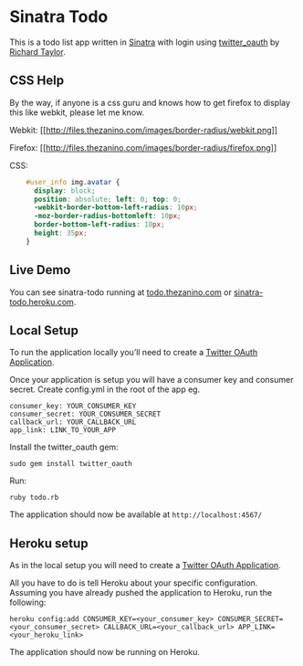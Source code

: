 # Sinatra Todo
This is a todo list app written in [Sinatra][sinatra] with login using [twitter_oauth][twitter_oauth] by [Richard Taylor][moomerman].
## CSS Help
By the way, if anyone is a css guru and knows how to get firefox to display this like webkit, please let me know.

Webkit:
[[http://files.thezanino.com/images/border-radius/webkit.png]]

Firefox:
[[http://files.thezanino.com/images/border-radius/firefox.png]]

CSS:
```css
	#user_info img.avatar {
	  display: block;
	  position: absolute; left: 0; top: 0;
	  -webkit-border-bottom-left-radius: 10px;
	  -moz-border-radius-bottomleft: 10px;
	  border-bottom-left-radius: 10px;
	  height: 35px;
	}
```

## Live Demo
You can see sinatra-todo running at [todo.thezanino.com][live_demo] or [sinatra-todo.heroku.com][live_demo_heroku].
## Local Setup
To run the application locally you’ll need to create a [Twitter OAuth Application][twitter_app].

Once your application is setup you will have a consumer key and consumer secret. Create config.yml in the root of the app eg.

	consumer_key: YOUR_CONSUMER_KEY
	consumer_secret: YOUR_CONSUMER_SECRET
	callback_url: YOUR_CALLBACK_URL
	app_link: LINK_TO_YOUR_APP

Install the twitter_oauth gem:

	sudo gem install twitter_oauth

Run:

	ruby todo.rb

The application should now be available at `http://localhost:4567/`

## Heroku setup

As in the local setup you will need to create a [Twitter OAuth Application][twitter_app].

All you have to do is tell Heroku about your specific configuration. Assuming you have already pushed the application to Heroku, run the following:

	heroku config:add CONSUMER_KEY=<your_consumer_key> CONSUMER_SECRET=<your_consumer_secret> CALLBACK_URL=<your_callback_url> APP_LINK=<your_heroku_link>

The application should now be running on Heroku.

[moomerman]: http://github.com/moomerman
[sinatra]: http://sinatrarb.com
[twitter_oauth]: http://github.com/moomerman/twitter_oauth
[live_demo]: http://todo.thezanino.com
[live_demo_heroku]: http://sinatra-todo.heroku.com
[twitter_app]: http://twitter.com/oauth_clients/new "Twitter - Register an Application"